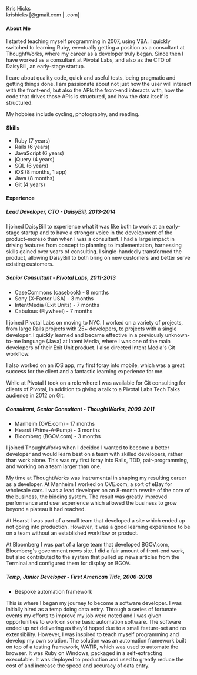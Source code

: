 Kris Hicks  
krishicks [@gmail.com | .com]

#### About Me

I started teaching myself programming in 2007, using VBA. I quickly switched to learning Ruby, eventually getting a position as a consultant at ThoughtWorks, where my career as a developer truly began. Since then I have worked as a consultant at Pivotal Labs, and also as the CTO of DaisyBill, an early-stage startup.

I care about quality code, quick and useful tests, being pragmatic and getting things done. I am passionate about not just how the user will interact with the front-end, but also the APIs the front-end interacts with, how the code that drives those APIs is structured, and how the data itself is structured.

My hobbies include cycling, photography, and reading.

#### Skills

* Ruby (7 years)
* Rails (6 years)
* JavaScript (6 years)
* jQuery (4 years)
* SQL (6 years)
* iOS (8 months, 1 app)
* Java (8 months)
* Git (4 years)

#### Experience

##### Lead Developer, CTO - DaisyBill, 2013-2014

I joined DaisyBill to experience what it was like both to work at an early-stage startup and to have a stronger voice in the development of the product–moreso than when I was a consultant. I had a large impact in driving features from concept to planning to implementation, harnessing skills gained over years of consulting. I single-handedly transformed the product, allowing DaisyBill to both bring on new customers and better serve existing customers.

##### Senior Consultant - Pivotal Labs, 2011-2013

* CaseCommons (casebook) - 8 months
* Sony (X-Factor USA) - 3 months
* IntentMedia (Exit Units) - 7 months
* Cabulous (Flywheel) - 7 months

I joined Pivotal Labs on moving to NYC. I worked on a variety of projects, from large Rails projects with 25+ developers, to projects with a single developer. I quickly learned and became effective in a previously unknown-to-me language (Java) at Intent Media, where I was one of the main developers of their Exit Unit product. I also directed Intent Media's Git workflow.

I also worked on an iOS app, my first foray into mobile, which was a great success for the client and a fantastic learning experience for me.
  
While at Pivotal I took on a role where I was available for Git consulting for clients of Pivotal, in addition to giving a talk to a Pivotal Labs Tech Talks audience in 2012 on Git.

##### Consultant, Senior Consultant - ThoughtWorks, 2009-2011

* Manheim (OVE.com) - 17 months
* Hearst (Prime-A-Pump) - 3 months
* Bloomberg (BGOV.com) - 3 months

I joined ThoughtWorks when I decided I wanted to become a better developer and would learn best on a team with skilled developers, rather than work alone. This was my first foray into Rails, TDD, pair-programming, and working on a team larger than one.

My time at ThoughtWorks was instrumental in shaping my resulting career as a developer. At Manheim I worked on OVE.com, a sort of eBay for wholesale cars. I was a lead developer on an 8-month rewrite of the core of the business, the bidding system. The result was greatly improved performance and user experience which allowed the business to grow beyond a plateau it had reached.

At Hearst I was part of a small team that developed a site which ended up not going into production. However, it was a good learning experience to be on a team without an established workflow or product.
    
At Bloomberg I was part of a large team that developed BGOV.com, Bloomberg's government news site. I did a fair amount of front-end work, but also contributed to the system that pulled up news articles from the Terminal and configured them for display on BGOV.

##### Temp, Junior Developer - First American Title, 2006-2008
* Bespoke automation framework

This is where I began my journey to become a software developer. I was initially hired as a temp doing data entry. Through a series of fortunate events my efforts to improve my job were noted and I was given opportunities to work on some basic automation software. The software ended up not delivering as they'd hoped due to a small feature-set and no extensibility. However, I was inspired to teach myself programming and develop my own solution. The solution was an automation framework built on top of a testing framework, WATIR, which was used to automate the browser. It was Ruby on Windows, packaged in a self-extracting executable. It was deployed to production and used to greatly reduce the cost of and increase the speed and accuracy of data entry.

